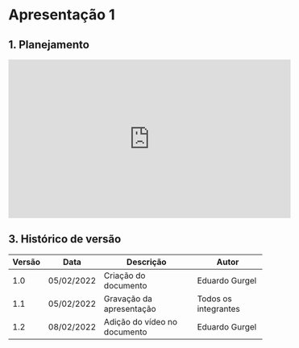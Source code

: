 # Apresentação 1

## 1. Planejamento
<center>

<iframe width="560" height="315" src="https://www.youtube.com/embed/Zx6-2jJWEFc" title="YouTube video player" frameborder="0" allow="accelerometer; autoplay; clipboard-write; encrypted-media; gyroscope; picture-in-picture" allowfullscreen></iframe>

</center>

## 3. Histórico de versão

| Versão | Data       | Descrição                       | Autor                |
| ------ | ---------- | ------------------------------- | -------------------- |
| 1.0    | 05/02/2022 | Criação do documento            | Eduardo Gurgel    |
| 1.1    | 05/02/2022 | Gravação da apresentação        | Todos os integrantes |
| 1.2    | 08/02/2022 | Adição do vídeo no documento    | Eduardo Gurgel    |
